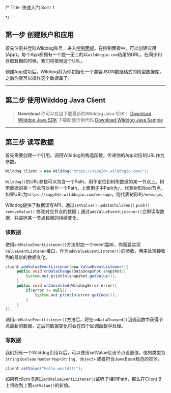 /*
Title: 快速入门
Sort: 1

*/

## 第一步 创建账户和应用
首先注册并登陆Wilddog账号，进入[控制面板](https://www.wilddog.com/dashboard)。在控制面板中，可以创建应用(App)。每个App都拥有一个独一无二的以`wilddogio.com`结尾的URL。在同步和存取数据的时候，我们将使用这个URL。

创建App成功后，Wilddog将为你初始化一个兼容JSON数据格式的树型数据库，之后你就可以操作这个数据库了。

----

## 第二步 使用Wilddog Java Client


> **Download**
> 你可以在这下载最新的Wilddog Java SDK：
> [Download Wilddog Java SDK](https://cdn.wilddog.com/java/client/current/wilddog-client-jvm.jar)
> 下载配套示例代码
>  [Download Wilddog Java Sample](https://cdn.wilddog.com/java/sample/current/wilddog-sample.tar.gz)


----


## 第三步 读写数据
首先需要创建一个引用。调用Wilddog的构造函数，传递你的App对应的URL作为参数。
```Java
Wilddog client = new Wilddog("https://<appId>.wilddogio.com/");
```
`Wilddog()`的URL参数可以包含一个Path，用于定位到树形数据的某一节点上。树型数据的某一节点可以看作一个Path，上面例子中Path为`/`，代表树形Root节点。如果URL为`https://<appId>.wilddogio.com/message`，则代表树形的`/message`。

Wilddog提供了数据读写API，通过`setValue()` `updateChildren()` `push()` `removeValue()` 修改对应节点的数据；通过`addValueEventListener()`立即读取数据，并监听某一节点数据的持续变化。

### 读数据
使用`addValueEventListener()`方法附加一个event监听，你需要实现`ValueEventListener`接口，作为`addValueEventListener()`的参数，用来处理接收到的最新的数据变化。

```Java
client.addValueEventListener(new ValueEventListener(){
	 public void onDataChange(DataSnapshot snapshot){
		 System.out.println(snapshot.getValue());
	 }
	 public void onCancelled(WilddogError error){
		 if(error != null){
			 System.out.println(error.getCode());
		 }
	 }
});
```
调用`addValueEventListener()`方法后，将在`onDataChanged()`回调函数中获得节点最新的数据，之后的数据变化将会在四个回调函数中处理。


### 写数据
我们拥有一个Wilddog引用以后，可以使用setValue给该节点设置值，值的类型为`String` `Boolean` `Number` `Map<String, Object>` 或者符合JavaBean规范的实体。
```Java
client.setValue("hello world!!!");
```
如果有client B通过`addValueEventListener()`监听了相同Path，那么在Client B上将收到上面`setValue()`的新值。

